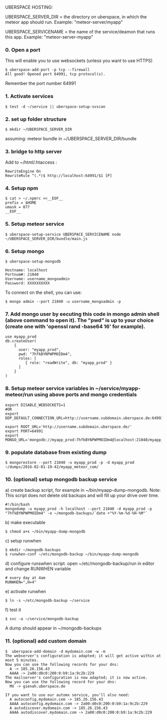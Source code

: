 UBERSPACE HOSTING:

UBERSPACE_SERVER_DIR = the directory on uberspace, in which the meteor app should run. Example: "meteor-server/myapp"

UBERSPACE_SERVICENAME = the name of the service/deamon that runs this app. Example: "meteor-server-myapp"


### 0. Open a port

This will enable you to use websockets (unless you want to use HTTPS)
```
$ uberspace-add-port -p tcp --firewall
All good! Opened port 64991, tcp protocol(s).
```
Remember the port number 64991

### 1. Activate services

```
$ test -d ~/service || uberspace-setup-svscan 
```

### 2. set up folder structure

```
$ mkdir ~/UBERSPACE_SERVER_DIR
```

assuming: meteor bundle in ~/UBERSPACE_SERVER_DIR/bundle

### 3. bridge to http server

Add to ~/html/.htaccess :

```
RewriteEngine On
RewriteRule ^(.*)$ http://localhost:64991/$1 [P]
```

### 4. Setup npm

```
$ cat > ~/.npmrc <<__EOF__
prefix = $HOME
umask = 077
__EOF__
```

### 5. Setup meteor service

```
$ uberspace-setup-service UBERSPACE_SERVICENAME node ~/UBERSPACE_SERVER_DIR/bundle/main.js 
```

### 6. Setup mongo

```
$ uberspace-setup-mongodb 

Hostname: localhost
Portnum#: 21040
Username: username_mongoadmin
Password: XXXXXXXXXX
```

To connect on the shell, you can use:

```
$ mongo admin --port 21040 -u username_mongoadmin -p
```

### 7. Add mongo user by eecuting this code in mongo admin shell (above command to open it). The "pwd" is up to your choice (create one with 'openssl rand -base64 16' for example).

```
use myapp_prod
db.createUser(
    {
      user: "myapp_prod",
      pwd: "7hfkBYNPWPMOIDm4",
      roles: [
         { role: "readWrite", db: "myapp_prod" }
      ]
    }
)
```

### 8. Setup meteor service variables in ~/service/myapp-meteor/run using above ports and mongo credentials

```
export DISABLE_WEBSOCKETS=1
#OR
export DDP_DEFAULT_CONNECTION_URL=http://username.subdomain.uberspace.de:64991/

export ROOT_URL='http://username.subdomain.uberspace.de/'
export PORT=64991
export MONGO_URL='mongodb://myapp_prod:7hfkBYNPWPMOIDm4@localhost:21040/myapp_prod'
```

### 9. populate database from existing dump

```
$ mongorestore --port 21040 -u myapp_prod -p -d myapp_prod  ~/dumps/2016-02-01-19-42/myapp_meteor_com/
```

### 10. (optional) setup mongodb backup service

a) create backup script, for example in ~/bin/myapp-dump-mongodb. Note: This script does not delete old backups and will fill up your drive over time.

```
#!/bin/bash
mongodump -u myapp_prod -h localhost --port 21040 -d myapp_prod -p "7hfkBYNPWPMOIDm4" -o ~/mongodb-backups/`date +"%Y-%m-%d-%H-%M"`
```

b) make executable

```
$ chmod a+x ~/bin/myapp-dump-mongodb
```

c) setup runwhen

```
$ mkdir ~/mongodb-backups
$ runwhen-conf ~/etc/mongodb-backup ~/bin/myapp-dump-mongodb
```

d) configure runswhen script. open ~/etc/mongodb-backup/run in editor and change RUNWHEN variable

```
# every day at 4am
RUNWHEN=",H=4"
```

e) activate runwhen

```
$ ln -s ~/etc/mongodb-backup ~/service
```

f) test it

```
$ svc -a ~/service/mongodb-backup
```

A dump should appear in ~/mongodb-backups

### 11. (optional) add custom domain

```
$  uberspace-add-domain -d mydomain.com -w -m
The webserver's configuration is adapted; it will get active within at most 5 minutes.
Now you can use the following records for your dns:
  A -> 185.26.156.43
  AAAA -> 2a00:d0c0:200:0:b9:1a:9c2b:229
The mailserver's configuration is now adapted; it is now active.
Now you can use the following record for your dns:
  MX -> gienah.uberspace.de

If you want to use our automx service, you'll also need:
  A autoconfig.mydomain.com -> 185.26.156.43
  AAAA autoconfig.mydomain.com -> 2a00:d0c0:200:0:b9:1a:9c2b:229
  A autodiscover.mydomain.com -> 185.26.156.43
  AAAA autodiscover.mydomain.com -> 2a00:d0c0:200:0:b9:1a:9c2b:229
```
